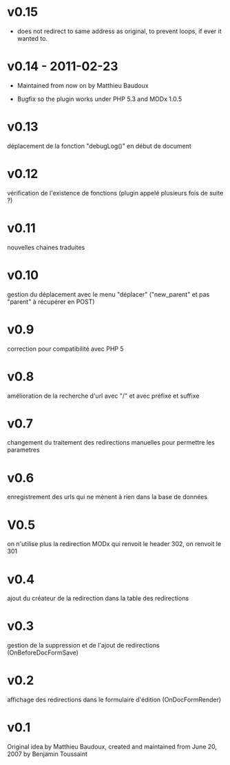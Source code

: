 
v0.15
=====
* does not redirect to same address as original, to prevent loops, if ever it wanted to. 



v0.14 - 2011-02-23
=====
* Maintained from now on by Matthieu Baudoux 

* Bugfix so the plugin works under PHP 5.3 and MODx 1.0.5


v0.13
=====
déplacement de la fonction "debugLog()" en début de document


v0.12
=====
vérification de l'existence de fonctions (plugin appelé plusieurs fois de suite ?)


v0.11
=====
nouvelles chaines traduites


v0.10
=====
gestion du déplacement avec le menu "déplacer" ("new_parent" et pas "parent" à récupérer en POST)


v0.9
=====
correction pour compatibilité avec PHP 5


v0.8
=====
amélioration de la recherche d'url avec "/" et avec préfixe et suffixe


v0.7
=====
changement du traitement des redirections manuelles pour permettre les parametres


v0.6
=====
enregistrement des urls qui ne mènent à rien dans la base de données


V0.5
=====
on n'utilise plus la redirection MODx qui renvoit le header 302, on renvoit le 301


v0.4
=====
ajout du créateur de la redirection dans la table des redirections


v0.3
=====
gestion de la suppression et de l'ajout de redirections (OnBeforeDocFormSave)


v0.2
=====
affichage des redirections dans le formulaire d'édition (OnDocFormRender)
 

v0.1
====
Original idea by Matthieu Baudoux, created and maintained from June 20, 2007 by Benjamin Toussaint
